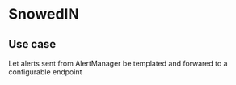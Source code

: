 # SnowedIN

## Use case

Let alerts sent from AlertManager be templated and forwared to a configurable endpoint